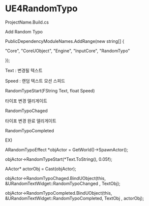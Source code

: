 # UE4RandomTypo




ProjectName.Build.cs


Add Random Typo


PublicDependencyModuleNames.AddRange(new string[] { 

"Core", "CoreUObject", "Engine", "InputCore", "RandomTypo" 


});
  
 
  
Text : 변경될 텍스트

Speed : 랜덤 텍스트 모션 스피드
 
RandomTypeStart(FString Text, float Speed)


타이포 변경 델리게이트

RandomTypoChaged

타이포 변경 완료 델리게이트 

RandomTypoCompleted




EX)

ARandomTypoEffect *objActor = GetWorld()->SpawnActor<ARandomTypoEffect>();
  
  
objActor->RandomTypeStart(*Text.ToString(), 0.05f);
  
  
AActor* actorObj = Cast<AActor>(objActor);  
  
  
objActor->RandomTypoChaged.BindUObject(this, &URandomTextWidget::RandomTypoChanged , TextObj);
  
  
objActor->RandomTypoCompleted.BindUObject(this, &URandomTextWidget::RandomTypoCompleted, TextObj , actorObj);
